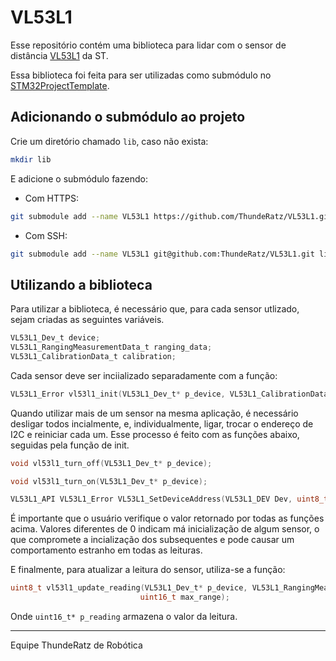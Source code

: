 # VL53L1

Esse repositório contém uma biblioteca para lidar com o sensor de distância [VL53L1](https://www.st.com/en/imaging-and-photonics-solutions/vl53l1x.html) da ST.

Essa biblioteca foi feita para ser utilizadas como submódulo no [STM32ProjectTemplate](https://github.com/ThundeRatz/STM32ProjectTemplate).

## Adicionando o submódulo ao projeto

Crie um diretório chamado `lib`, caso não exista:

```bash
mkdir lib
```
E adicione o submódulo fazendo:

* Com HTTPS:
```bash
git submodule add --name VL53L1 https://github.com/ThundeRatz/VL53L1.git lib/VL53L1
```

* Com SSH:
```bash
git submodule add --name VL53L1 git@github.com:ThundeRatz/VL53L1.git lib/VL53L1
```

## Utilizando a biblioteca

Para utilizar a biblioteca, é necessário que, para cada sensor utlizado, sejam criadas as seguintes variáveis.

```C
VL53L1_Dev_t device;
VL53L1_RangingMeasurementData_t ranging_data;
VL53L1_CalibrationData_t calibration;
```

Cada sensor deve ser inciializado separadamente com a função:

```C
VL53L1_Error vl53l1_init(VL53L1_Dev_t* p_device, VL53L1_CalibrationData_t* calibration);
```

Quando utilizar mais de um sensor na mesma aplicação, é necessário desligar todos incialmente, e, individualmente, ligar, trocar o endereço de I2C e reiniciar cada um. Esse processo é feito com as funções abaixo, seguidas pela função de init.

```C
void vl53l1_turn_off(VL53L1_Dev_t* p_device);

void vl53l1_turn_on(VL53L1_Dev_t* p_device);

VL53L1_API VL53L1_Error VL53L1_SetDeviceAddress(VL53L1_DEV Dev, uint8_t DeviceAddress);
```

É importante que o usuário verifique o valor retornado por todas as funções acima. Valores diferentes de 0 indicam má inicialização de algum sensor, o que compromete a incialização dos subsequentes e pode causar um comportamento estranho em todas as leituras.

E finalmente, para atualizar a leitura do sensor, utiliza-se a função:

```C
uint8_t vl53l1_update_reading(VL53L1_Dev_t* p_device, VL53L1_RangingMeasurementData_t* p_ranging_data, uint16_t* p_reading,
                             uint16_t max_range);
```

Onde ```uint16_t* p_reading``` armazena o valor da leitura.


---------------------

Equipe ThundeRatz de Robótica
